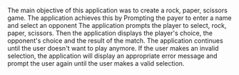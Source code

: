 The main objective of this application was to create a rock, paper, scissors game. 
The application achieves this by
  Prompting the payer to enter a name and select an opponent
  The application prompts the player to select, rock, paper, scissors. Then the application displays the player's choice, the opponent's choice and the result of the match.
  The application continues until the user doesn't want to play anymore.
  If the user makes an invalid selection, the application will display an appropriate error message and prompt the user again until the user makes a valid selection.
